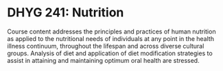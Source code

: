 # DHYG 241: Nutrition

Course content addresses the principles and practices of human nutrition as applied to the nutritional needs of individuals at any point in the health illness continuum, throughout the lifespan and across diverse cultural groups. Analysis of diet and application of diet modification strategies to assist in attaining and maintaining optimum oral health are stressed.